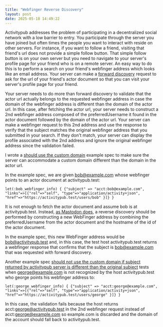 ```yaml
---
title: "Webfinger Reverse Discovery"
layout: post
date: 2025-05-18 14:49:22
---
```

Activitypub addresses the problem of participating in a decentralized social network with a low barrier to entry. You participate through the server you have joined but often times the people you want to interact with reside on other servers. For instance, if you want to follow a friend, visiting that friend's url does not provide a simple follow button.  That simple follow button is on your own server but you need to navigate to your server's profile page for your friend who is on a remote server.  An easy way to do this is to perform a search on your friend's webfinger address which looks like an email address. Your server can make a [forward discovery](https://www.w3.org/community/reports/socialcg/CG-FINAL-apwf-20240608/#forward-discovery) request to ask for the url of your friend's actor document so that you can visit your server's profile page for your friend.

Your server needs to do more than forward discovery to validate that the actor url actually belongs to the requested webfinger address in case the domain of the webfinger address is different than the domain of the actor url.  In this case, after fetching the actor url, your server needs to construct a 2nd webfinger address composed of the preferredUsername it found in the actor document followed by the domain of the actor url.  Your server can make a webfinger request to this 2nd address and use the response to verify that the subject matches the original webfinger address that you submitted in your search.  If they don't match, your server can display the profile associated with the 2nd address and ignore the original webfinger address since the validation failed.
 
I wrote a [should use the custom domain](https://github.com/herestomwiththeweather/irwin/commit/330765dc10054156cd26c397ed1973c93ed30760#diff-e66847e10576724ed355f062a794f1953374908bf08e248a62f3ccde6682de42R25-R34) example spec to make sure the server can accommodate a custom domain different than the domain in the actor url.

In the example spec, we are given bob@example.com whose webfinger points to an actor document at activitypub.test:

	let(:bob_webfinger_info) { {"subject" => "acct:bob@example.com", "links"=>[{"rel"=>"self", "type"=>"application/activity+json", "href"=>"https://activitypub.test/users/bob" }]} }

It is not enough to fetch the actor document and assume bob is at activitypub.test.  Instead, [as Mastodon does](https://docs.joinmastodon.org/spec/webfinger/#mastodons-requirements-for-webfinger), a reverse discovery should be performed by constructing a new WebFinger address by combining the preferredUsername from the actor document and the hostname of the id of the actor document.

In the example spec, this new WebFinger address would be bob@activitypub.test and, in this case, the test host activitypub.test returns a webfinger response that confirms that the subject is bob@example.com that was requested with forward discovery.

Another example spec [should not use the custom domain if subject returned by activitypub server is different than the original subject](https://github.com/herestomwiththeweather/irwin/commit/8f4b4f3abb8e47bd1c9d144439874f25ed6cf0c1#diff-e66847e10576724ed355f062a794f1953374908bf08e248a62f3ccde6682de42R61-R93) tests when george@example.com is not recognized by the host activitypub.test who george points his webfinger address to:

	let(:george_webfinger_info) { {"subject" => "acct:george@example.com", "links"=>[{"rel"=>"self", "type"=>"application/activity+json", "href"=>"https://activitypub.test/users/george" }]} }

In this case, the validation fails because the host returns acct:george@activitypub.test in the 2nd webfinger request instead of acct:george@example.com so example.com is discarded and the domain of the account should fall back to activitypub.test.
